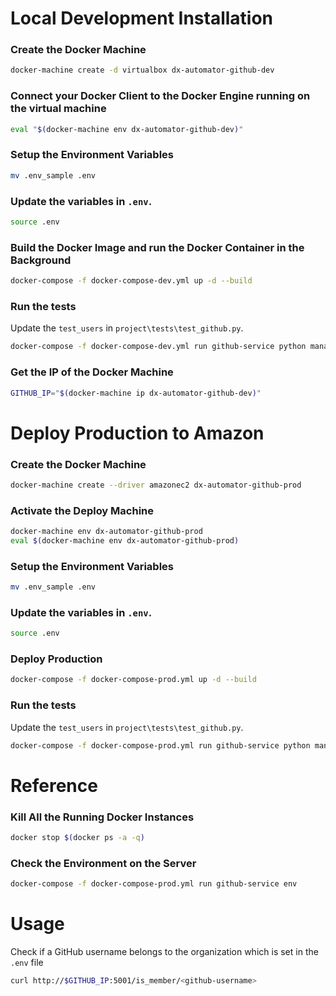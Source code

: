 # Local Development Installation

### Create the Docker Machine

```bash
docker-machine create -d virtualbox dx-automator-github-dev
```

### Connect your Docker Client to the Docker Engine running on the virtual machine

```bash
eval "$(docker-machine env dx-automator-github-dev)"
```

### Setup the Environment Variables

```bash
mv .env_sample .env
```

### Update the variables in `.env`.

```bash
source .env
```

### Build the Docker Image and run the Docker Container in the Background

```bash
docker-compose -f docker-compose-dev.yml up -d --build
```

### Run the tests

Update the `test_users` in `project\tests\test_github.py`.

```bash
docker-compose -f docker-compose-dev.yml run github-service python manage.py test
```

### Get the IP of the Docker Machine

```bash
GITHUB_IP="$(docker-machine ip dx-automator-github-dev)"
```


# Deploy Production to Amazon

### Create the Docker Machine

```bash
docker-machine create --driver amazonec2 dx-automator-github-prod
```

### Activate the Deploy Machine

```bash
docker-machine env dx-automator-github-prod
eval $(docker-machine env dx-automator-github-prod)
```

### Setup the Environment Variables

```bash
mv .env_sample .env
```

### Update the variables in `.env`.

```bash
source .env
```

### Deploy Production

```bash
docker-compose -f docker-compose-prod.yml up -d --build
```

### Run the tests

Update the `test_users` in `project\tests\test_github.py`.

```bash
docker-compose -f docker-compose-prod.yml run github-service python manage.py test
```


# Reference

### Kill All the Running Docker Instances

```bash
docker stop $(docker ps -a -q)
```

### Check the Environment on the Server

```bash
docker-compose -f docker-compose-prod.yml run github-service env
```


# Usage

Check if a GitHub username belongs to the organization which is set in the `.env` file

```bash
curl http://$GITHUB_IP:5001/is_member/<github-username>
```
